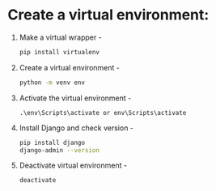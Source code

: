# Create a virtual environment:

1. Make a virtual wrapper - 
    ```bash
    pip install virtualenv
    ```
2. Create a virtual environment - 
    ```bash
    python -m venv env
    ```
3. Activate the virtual environment - 
    ```bach
    .\env\Scripts\activate or env\Scripts\activate
    ```
4. Install Django and check version - 
    ```bash
    pip install django
    django-admin --version
    ```
5. Deactivate virtual environment - 
    ```bash
    deactivate
    ```
